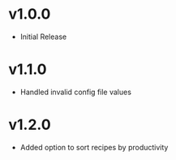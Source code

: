 # v1.0.0
- Initial Release

# v1.1.0
- Handled invalid config file values

# v1.2.0
- Added option to sort recipes by productivity